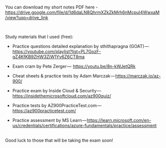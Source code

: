 You can download my short notes PDF here - https://drive.google.com/file/d/1d6daLN8QhrmXZkZkMrh6nMcpuI4WwxaM/view?usp=drive_link

<br>

Study materials that I used (free):

- Practice questions detailed explanation by sthithapragna (GOAT) — https://youtube.com/playlist?list=PL7GozF-qZ4KfKB9ZHW3ZiW1Yv6Z6CT8ma

- Exam cram by Pete Zerger —  https://youtu.be/8n-kWJetQRk

- Cheat sheets & practice tests by Adam Marczak — https://marczak.io/az-900/

- Practice exam by Inside Cloud & Security — https://insidethemicrosoftcloud.com/az900quiz/

- Practice tests by AZ900PracticeTest.com — https://az900practicetest.com/

- Practice assessment by MS Learn — https://learn.microsoft.com/en-us/credentials/certifications/azure-fundamentals/practice/assessment

<br>
Good luck to those that will be taking the exam soon!
